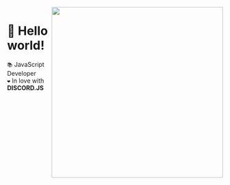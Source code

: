 <img src="https://raw.githubusercontent.com/MicaelliMedeiros/micaellimedeiros/master/image/computer-illustration.png" min-width="400px" max-width="400px" width="400px" align="right">

<h1>👋 Hello world!</h1>

`📚` JavaScript Developer
<br>
`❤️` In love with **DISCORD.JS**

